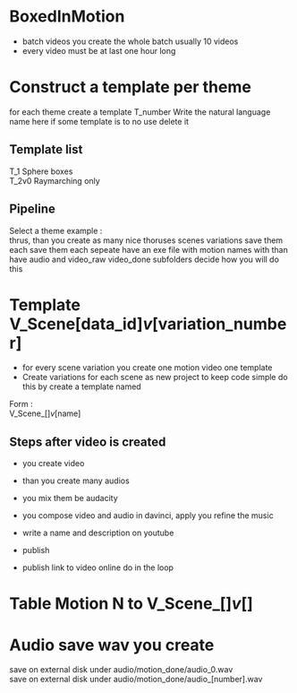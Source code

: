 # BoxedInMotion

 * batch videos you create the whole batch usually 10 videos
 * every video must be at last one hour long

# Construct a template per theme
for each theme create a template T_number 
Write the natural language name here
if some template is to no use delete it

## Template list
T_1 Sphere boxes  
T_2v0 Raymarching only

## Pipeline
Select a theme example :  
thrus, than you  create as many nice thoruses scenes variations save them each save them each sepeate 
have an exe file with motion 
names with than have audio and video_raw video_done subfolders
decide how you will do this 

# Template V_Scene[data_id]_v_[variation_number] 
 * for every scene variation you create one motion video one template  
 * Create variations for each scene as new project to keep code simple do this by create a template named  
  
Form :  
V_Scene_[]_v_[name]  

## Steps after video is created
 * you create video
 * than you create many audios 
 * you mix them be audacity
 * you compose video and audio in davinci, apply you refine the music

 * write a name and description on youtube
 * publish 
 * publish link to video online do in the loop

# Table Motion N to V_Scene_[]_v_[]



# Audio save wav you create
save on external disk under audio/motion_done/audio_0.wav  
save on external disk under audio/motion_done/audio_[number].wav  








